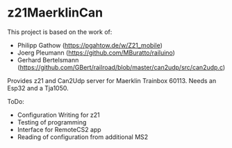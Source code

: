 # z21MaerklinCan

This project is based on the work of:
- Philipp Gathow (https://pgahtow.de/w/Z21_mobile)
- Joerg Pleumann (https://github.com/MBuratto/railuino)
- Gerhard Bertelsmann (https://github.com/GBert/railroad/blob/master/can2udp/src/can2udp.c)

Provides z21 and Can2Udp server for Maerklin Trainbox 60113. Needs an Esp32 and a Tja1050.

ToDo:
- Configuration Writing for z21
- Testing of programming
- Interface for RemoteCS2 app
- Reading of configuration from additional MS2
